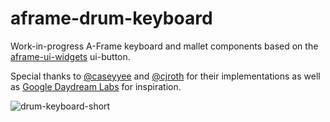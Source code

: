 # aframe-drum-keyboard
Work-in-progress A-Frame keyboard and mallet components based on the [aframe-ui-widgets](https://github.com/caseyyee/aframe-ui-widgets) ui-button.

Special thanks to [@caseyyee](https://github.com/caseyyee/aframe-ui-widgets) and [@cjroth](https://github.com/cjroth/aframe-keyboard) for their implementations as well as [Google Daydream Labs](https://developers.googleblog.com/2016/05/daydream-labs-exploring-and-sharing-vrs.html) for inspiration.

![drum-keyboard-short](https://cloud.githubusercontent.com/assets/45019/23273121/cf7be904-f9cb-11e6-9b77-70a4bbc2ce2f.gif)
